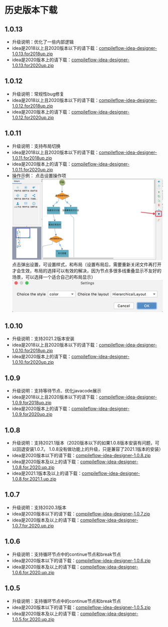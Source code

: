 # 历史版本下载

## 1.0.13
* 升级说明：优化了一些内部逻辑
* idea是2018以上且2020版本以下的请下载：[compileflow-idea-designer-1.0.13.for2018up.zip](idea-designer/compileflow-idea-designer-1.0.13.for2018up.zip)
* idea是2020版本上的请下载：[compileflow-idea-designer-1.0.13.for2020up.zip](idea-designer/compileflow-idea-designer-1.0.13.for2020up.zip)

## 1.0.12
* 升级说明：常规性bug修复
* idea是2018以上且2020版本以下的请下载：[compileflow-idea-designer-1.0.12.for2018up.zip](idea-designer/compileflow-idea-designer-1.0.12.for2018up.zip)
* idea是2020版本上的请下载：[compileflow-idea-designer-1.0.12.for2020up.zip](idea-designer/compileflow-idea-designer-1.0.12.for2020up.zip)


## 1.0.11
* 升级说明：支持布局切换
* idea是2018以上且2020版本以下的请下载：[compileflow-idea-designer-1.0.11.for2018up.zip](idea-designer/compileflow-idea-designer-1.0.11.for2018up.zip)
* idea是2020版本上的请下载：[compileflow-idea-designer-1.0.11.for2020up.zip](idea-designer/compileflow-idea-designer-1.0.11.for2020up.zip)
* 操作示例：
点击设置操作项
![语法高亮](idea-designer/1.0.11/1.png)
点击弹出设置，可设置样式，和布局（设置布局后，需要重新关闭文件再打开才会生效，布局的选择可以有效的解决，因为节点多很多线重叠显示不友好的场景，可以选择一个适合自己的布局显示）
![语法高亮](idea-designer/1.0.11/2.png)


## 1.0.10
* 升级说明：支持2021.2版本安装
* idea是2018以上且2020版本以下的请下载：[compileflow-idea-designer-1.0.10.for2018up.zip](idea-designer/compileflow-idea-designer-1.0.10.for2018up.zip)
* idea是2020版本上的请下载：[compileflow-idea-designer-1.0.10.for2020up.zip](idea-designer/compileflow-idea-designer-1.0.10.for2020up.zip)

## 1.0.9
* 升级说明：支持等待节点、优化javacode展示
* idea是2018以上且2020版本以下的请下载：[compileflow-idea-designer-1.0.9.for2018up.zip](idea-designer/compileflow-idea-designer-1.0.9.for2018up.zip)
* idea是2020版本上的请下载：[compileflow-idea-designer-1.0.9.for2020up.zip](idea-designer/compileflow-idea-designer-1.0.9.for2020up.zip)

## 1.0.8
* 升级说明：支持2021.1版本（2020版本以下的如果1.0.8版本安装有问题，可以回退安装1.0.7。 1.0.8没有做功能上的升级，只是兼容了2021.1版本的安装）
* idea是2020版本以下的请下载：[compileflow-idea-designer-1.0.8.zip](idea-designer/compileflow-idea-designer-1.0.8.zip)
* idea是2020版本及以上的请下载：[compileflow-idea-designer-1.0.8.for.2020.up.zip](idea-designer/compileflow-idea-designer-1.0.8.for.2020.up.zip)
* idea是2021.1版本及以上的请下载：[compileflow-idea-designer-1.0.8.for.2021.1.up.zip](idea-designer/compileflow-idea-designer-1.0.8.for.2021.1.up.zip)

## 1.0.7
* 升级说明：支持2020.3版本
* idea是2020版本以下的请下载：[compileflow-idea-designer-1.0.7.zip](idea-designer/compileflow-idea-designer-1.0.7.zip)
* idea是2020版本及以上的请下载：[compileflow-idea-designer-1.0.7.for.2020.up.zip](idea-designer/compileflow-idea-designer-1.0.7.for.2020.up.zip)

## 1.0.6
* 升级说明：支持循环节点中的continue节点和break节点
* idea是2020版本以下的请下载：[compileflow-idea-designer-1.0.6.zip](idea-designer/compileflow-idea-designer-1.0.6.zip)
* idea是2020版本及以上的请下载：[compileflow-idea-designer-1.0.6.for.2020.up.zip](idea-designer/compileflow-idea-designer-1.0.6.for.2020.up.zip)

## 1.0.5
* 升级说明：支持循环节点中的continue节点和break节点
* idea是2020版本以下的请下载：[compileflow-idea-designer-1.0.5.zip](idea-designer/compileflow-idea-designer-1.0.5.zip)
* idea是2020版本及以上的请下载：[compileflow-idea-designer-1.0.5.for.2020.up.zip](idea-designer/compileflow-idea-designer-1.0.5.for.2020.up.zip)